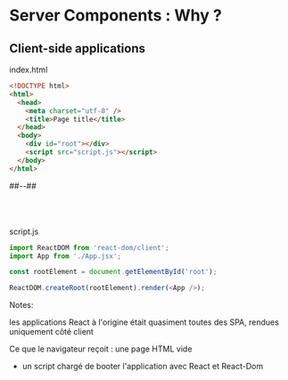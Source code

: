 <!-- .slide: class="two-column with-code " -->

# Server Components : Why ?

## Client-side applications

index.html

```html [8-9]
<!DOCTYPE html>
<html>
  <head>
    <meta charset="utf-8" />
    <title>Page title</title>
  </head>
  <body>
    <div id="root"></div>
    <script src="script.js"></script>
  </body>
</html>
```

##--##

<div>

<br/> <br/> <br/>
script.js

```javascript
import ReactDOM from 'react-dom/client';
import App from './App.jsx';

const rootElement = document.getElementById('root');

ReactDOM.createRoot(rootElement).render(<App />);
```

</div>

<!-- .element: class="fragment" data-fragment-index="1"-->

Notes:

les applications React à l'origine était quasiment toutes des SPA, rendues uniquement côté client

Ce que le navigateur reçoit : une page HTML vide

- un script chargé de booter l'application avec React et React-Dom

